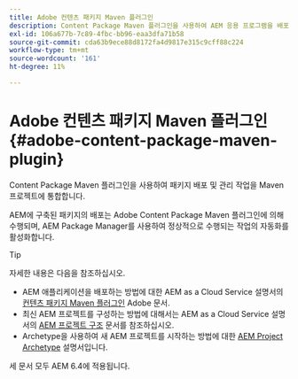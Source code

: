 ```yaml
---
title: Adobe 컨텐츠 패키지 Maven 플러그인
description: Content Package Maven 플러그인을 사용하여 AEM 응용 프로그램을 배포합니다.
exl-id: 106a677b-7c89-4fbc-bb96-eaa3dfa71b58
source-git-commit: cda63b9ece88d8172fa4d9817e315c9cff88c224
workflow-type: tm+mt
source-wordcount: '161'
ht-degree: 11%

---
```


# Adobe 컨텐츠 패키지 Maven 플러그인 {#adobe-content-package-maven-plugin}

Content Package Maven 플러그인을 사용하여 패키지 배포 및 관리 작업을 Maven 프로젝트에 통합합니다.

AEM에 구축된 패키지의 배포는 Adobe Content Package Maven 플러그인에 의해 수행되며, AEM Package Manager를 사용하여 정상적으로 수행되는 작업의 자동화를 활성화합니다.

>[!TIP]
>
>자세한 내용은 다음을 참조하십시오.
>
>* AEM 애플리케이션을 배포하는 방법에 대한 AEM as a Cloud Service 설명서의 [컨텐츠 패키지 Maven 플러그인](https://experienceleague.adobe.com/docs/experience-manager-cloud-service/implementing/developer-tools/maven-plugin.html#developer-tools) Adobe 문서.
>* 최신 AEM 프로젝트를 구성하는 방법에 대해서는 AEM as a Cloud Service 설명서의 [AEM 프로젝트 구조](https://docs.adobe.com/content/help/ko-KR/experience-manager-cloud-service/implementing/developing/aem-project-content-package-structure.html) 문서를 참조하십시오.
>* Archetype을 사용하여 새 AEM 프로젝트를 시작하는 방법에 대한 [AEM Project Archetype](https://docs.adobe.com/content/help/ko-KR/experience-manager-core-components/using/developing/archetype/overview.html) 설명서입니다.
>
>세 문서 모두 AEM 6.4에 적용됩니다.

